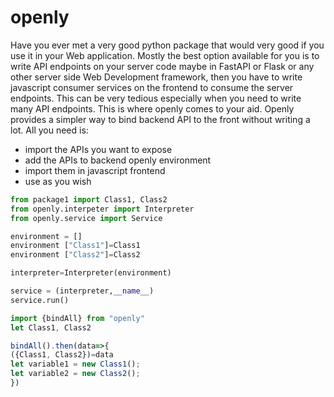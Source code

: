 # openly
Have you ever met a very good python package 
that would very good if you use it in your Web application. 
Mostly the best option available for you is to write API endpoints on your server code
maybe in FastAPI or Flask or any other server side Web Development framework, 
then you have to write javascript consumer services on the frontend to consume the server endpoints.
This can be very tedious especially when you need to write many API endpoints. 
This is where openly comes to your aid.
Openly provides a simpler way to bind backend API to the front without writing a lot.
All you need is:
- import the APIs you want to expose
- add the APIs to backend openly environment
- import them in javascript frontend
- use as you wish

```python
from package1 import Class1, Class2
from openly.interpeter import Interpreter
from openly.service import Service

environment = []
environment ["Class1"]=Class1
environment ["Class2"]=Class2

interpreter=Interpreter(environment)

service = (interpreter,__name__)
service.run()
```

```javascript
import {bindAll} from "openly"
let Class1, Class2

bindAll().then(data=>{
({Class1, Class2})=data
let variable1 = new Class1();
let variable2 = new Class2();
})

